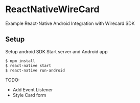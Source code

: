 # ReactNativeWireCard

Example React-Native Android Integration with Wirecard SDK

## Setup
 
Setup android SDK
Start server and Android app

```bash
$ npm install
$ react-native start
$ react-native run-android
```

TODO:
- Add Event Listener
- Style Card form
